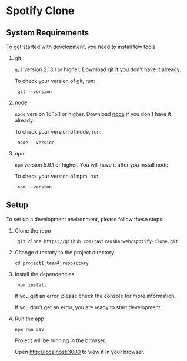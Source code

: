 # Spotify Clone

## System Requirements

To get started with development, you need to install few tools

1. git

    `git` version 2.13.1 or higher. Download [git](https://git-scm.com/downloads) if you don't have it already.

    To check your version of git, run:

    ```shell
     git --version
    ```

2. node

    `node` version 16.15.1 or higher. Download [node](https://nodejs.org/en/download/) if you don't have it already.

    To check your version of node, run:

    ```shell
     node --version
    ```

3. npm

    `npm` version 5.6.1 or higher. You will have it after you install node.

    To check your version of npm, run:

    ```shell
     npm --version
    ```

## Setup

To set up a development environment, please follow these steps:

1. Clone the repo

    ```shell
     git clone https://github.com/raviraushanweb/spotify-clone.git
    ```

2. Change directory to the project directory

    ```shell
    cd project1_team4_repository
    ```

3. Install the dependencies

    ```shell
     npm install
    ```

    If you get an error, please check the console for more information.

    If you don't get an error, you are ready to start development.

4. Run the app

    ```shell
    npm run dev
    ```

    Project will be running in the browser.

    Open [http://localhost:3000](http://localhost:3000) to view it in your browser.

